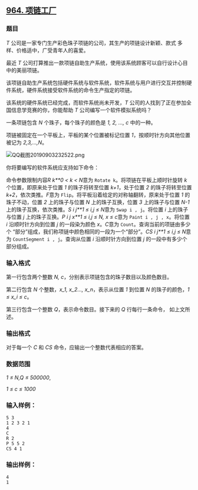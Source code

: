 ## [964. 项链工厂](https://www.acwing.com/problem/content/966/)

### 题目

*T* 公司是一家专门生产彩色珠子项链的公司，其生产的项链设计新颖、款式 多样、价格适中，广受青年人的喜爱。

最近 *T* 公司打算推出一款项链自助生产系统，使用该系统顾客可以自行设计心目中的美丽项链。

该项链自助生产系统包括硬件系统与软件系统，软件系统与用户进行交互并控制硬件系统，硬件系统接受软件系统的命令生产指定的项链。

该系统的硬件系统已经完成，而软件系统尚未开发，*T* 公司的人找到了正在参加全国信息学竞赛的你，你能帮助 *T* 公司编写一个软件模拟系统吗？

一条项链包含 *N* 个珠子，每个珠子的颜色是 *1, 2, …, c* 中的一种。

项链被固定在一个平板上，平板的某个位置被标记位置 *1*，按顺时针方向其他位置被记为 *2,3,…,N*。

 ![QQ截图20190903232522.png](https://cdn.acwing.com/media/article/image/2019/09/03/19_14da13c6ce-QQ截图20190903232522.png)

你将要编写的软件系统应支持如下命令：

命令参数限制内容*R k**0 < k < N*意为 `Rotate k`。将项链在平板上顺时针旋转 *k* 个位置，即原来处于位置 *1* 的珠子将转至位置 *k+1*，处于位置 *2* 的珠子将转至位置 *k+2*，依次类推。*F*意为 `Flip`。将平板沿着给定的对称轴翻转，原来处于位置 *1* 的珠子不动，位置 *2* 上的珠子与位置 *N* 上的珠子互换，位置 *3* 上的珠子与位置 *N-1* 上的珠子互换，依次类推。*S i j**1 ≤ i,j ≤ N*意为 `Swap i , j`。将位置 *i* 上的珠子与位置 *j* 上的珠子互换。*P i j x**1 ≤ i,j ≤ N, x ≤ c*意为 `Paint i , j , x`。将位置 *i* 沿顺时针方向到位置 *j* 的一段染为颜色 *x*。*C*意为 `Count`。查询当前的项链由多少个 “部分”组成，我们称项链中颜色相同的一段为一个“部分”。*CS i j**1 ≤ i,j ≤ N*意为 `CountSegment i , j`。查询从位置 *i* 沿顺时针方向到位置 *j* 的一段中有多少个部分组成。

### 输入格式

第一行包含两个整数 *N, c*，分别表示项链包含的珠子数目以及颜色数目。

第二行包含 *N* 个整数，*x_1, x_2…, x_n*，表示从位置 *1* 到位置 *N* 的珠子的颜色，*1 ≤ x_i ≤ c*。

第三行包含一个整数 *Q*，表示命令数目。接下来的 *Q* 行每行一条命令， 如上文所述。

### 输出格式

对于每一个 *C* 和 *CS* 命令，应输出一个整数代表相应的答案。

### 数据范围

*1 ≤ N,Q ≤ 500000*,

*1 ≤ c ≤ 1000*

### 输入样例：

```
5 3
1 2 3 2 1
4
C
R 2
P 5 5 2
CS 4 1
```

### 输出样例：

```
4
1
```
